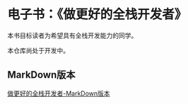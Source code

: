 # 电子书：《做更好的全栈开发者》

本书目标读者为希望具有全栈开发能力的同学。

本仓库尚处于开发中。

## MarkDown版本

[做更好的全栈开发者-MarkDown版本](./packages/data/README.md)
